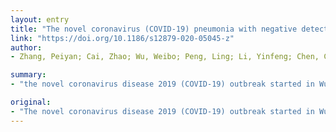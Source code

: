 ```yaml
---
layout: entry
title: "The novel coronavirus (COVID-19) pneumonia with negative detection of viral ribonucleic acid from nasopharyngeal swabs: a case report"
link: "https://doi.org/10.1186/s12879-020-05045-z"
author:
- Zhang, Peiyan; Cai, Zhao; Wu, Weibo; Peng, Ling; Li, Yinfeng; Chen, Chuming; Chen, Li; Li, Jianming; Cao, Mengli; Feng, Shiyan; Jiang, Xiao; Yuan, Jing; Liu, Yingxia; Yang, Liang; Wang, Fuxiang

summary:
- "the novel coronavirus disease 2019 (COVID-19) outbreak started in Wuhan, Hubei, China since Dec 2019. Nucleic acid detection is considered as the gold standard for the diagnosis of the disease. We present a case of severely ill SARS-COV-2 infected 46-year-old man with fever, coughing and chest tightness."

original:
- "The novel coronavirus disease 2019 (COVID-19) outbreak started in Wuhan, Hubei, China since Dec 2019 and cases of infection have been continuously reported in various countries. It is now clear that the SARS-COV-2 coronavirus is transmissible from human to human. Nucleic acid detection is considered as the gold standard for the diagnosis of COVID-19. In this case report, we describe our experience in detection of SARS-COV-2 from a confirmed patient using nucleic acid test of bronchoalveolar-lavage fluid (BALF) samples but not nasopharyngeal swabs. We present a case of severely ill SARS-COV-2 infected 46-year-old man with fever, coughing and chest tightness. We performed viral detection using his BALF samples and imaging method (CT) for confirmation. The patient received combination of interferonalfa-1b and ribavirin, lopinavir and ritonavir for antiviral treatment at different stages. Other medication was also given to him in combination for anti-inflammation, intestinal microbial regulation, phlegm elimination, liver protection and pulmonary fibrosis prevention purposes. We provided oxygen supply to him using BIPAP ventilator and high-flow humidification oxygen therapy instrument to facilitate respiration. The patient was cured and discharged. This case report described an effective supportive medication scheme to treat SARS-COV-2 infected patient and emphasized the necessity of detection of the viral genome using BALF samples and its significance in the diagnosis and prognosis of the disease."
---
```


